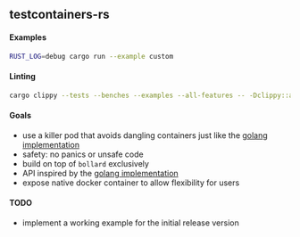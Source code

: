 ## testcontainers-rs

#### Examples

```bash
RUST_LOG=debug cargo run --example custom
```

#### Linting

```bash
cargo clippy --tests --benches --examples --all-features -- -Dclippy::all -Dclippy::pedantic
```

#### Goals

- use a killer pod that avoids dangling containers just like the [golang implementation]()
- safety: no panics or unsafe code
- build on top of `bollard` exclusively
- API inspired by the [golang implementation]() 
- expose native docker container to allow flexibility for users

#### TODO

- implement a working example for the initial release version
